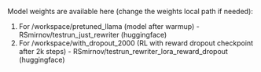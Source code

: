 Model weights are available here (change the weights local path if needed):
1. For /workspace/pretuned_llama (model after warmup) - RSmirnov/testrun_just_rewriter (huggingface)
2. For /workspace/with_dropout_2000 (RL with reward dropout checkpoint after 2k steps) - RSmirnov/testrun_rewriter_lora_reward_dropout (huggingface)
